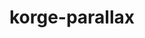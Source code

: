 ---
layout: module
title: korge-parallax
category: Other
link: https://github.com/korlibs/korge-parallax/tree/main/korge-parallax
---